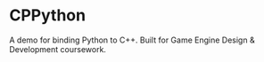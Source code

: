 CPPython
========

A demo for binding Python to C++. Built for Game Engine Design &amp; Development coursework.
